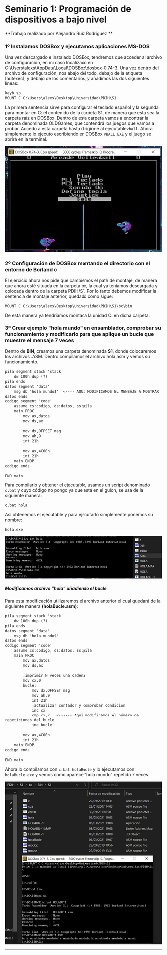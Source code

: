 # Seminario 1: Programación de dispositivos a bajo nivel

**Trabajo realizado por Alejandro Ruíz Rodríguez **

### 1º Instalamos DOSBox y ejecutamos aplicaciones MS-DOS

Una vez descargado e instalado DOSBox, tendremos que acceder al archivo de configuración, en mi caso localizado en C:\Users\alexs\AppData\Local\DOSBox\dosbox-0.74-3. Una vez dentro del archivo de configuración, nos abajo del todo, debajo de la etiqueta [autexec], y debajo de los comentarios, y añadimos las dos siguientes líneas:

~~~~
keyb sp
MOUNT C C:\Users\alexs\Desktop\Universidad\PDIH\S1
~~~~
La primera sentencia sirve para configurar el teclado español y la segunda para montar en C: el contenido de la carpeta  S1, de manera que esta sea la carpeta raíz en DOSBox. Dentro de esta carpeta vamos a encontrar la carpeta denominada OLDGames, que contendrá los juegos que vamos a probar. Accedo a esta carpeta hasta dirigirme al ejecutable`vball`. Ahora simplemente lo ejecuto escribiendo en DOSBox `VBALL.EXE` y el juego se abrirá en la terminal.

![Imagen ejecucion juego vball.exe](./Capturas/juegoASM.jpg)

### 2º Configuración de DOSBox montando el directorio con el entorno de Borland c

El ejercicio ahora nos pide que cambiemos el path de montaje, de manera que ahora esté situada en la carpeta bc, la cual ya teníamos descargada y colocada dentro de la carpeta PDIH/S1. Por lo tanto debemos modificar la sentencia de montaje anterior, quedado como sigue:
~~~
MOUNT C C:\Users\alexs\Desktop\Universidad\PDIH\S1\bc\bin
~~~
De esta manera ya tendríamos montada la unidad C: en dicha carpeta.

### 3º Crear ejemplo "hola mundo" en ensamblador, comprobar su funcionamiento y modificarlo para que aplique un bucle que muestre el mensaje 7 veces

Dentro de **BIN**, creamos una carpeta denominada **S1**, donde colocaremos los archivos .ASM. Dentro compilamos el archivo hola.asm y vemos su funcionamiento. 
~~~~
pila segment stack 'stack'
	dw 100h dup (?)
pila ends
datos segment 'data'
	msg db 'hola mundo$'  <---- AQUI MODIFICAMOS EL MENSAJE A MOSTRAR
datos ends
codigo segment 'code'
	assume cs:codigo, ds:datos, ss:pila
	main PROC
		mov ax,datos
		mov ds,ax

		mov dx,OFFSET msg
		mov ah,9
		int 21h

		mov ax,4C00h
		int 21h
	main ENDP
codigo ends

END main
~~~~

Para compilarlo y obtener el ejecutable, usamos un script denominado `c.bat` y cuyo código no pongo ya que está en el guion, se usa de la siguiente manera:
~~~~
c.bat hola
~~~~
Así obtenemos el ejecutable y para ejecutarlo simplemente ponemos su nombre:
~~~~
hola.exe
~~~~
![Imagen ejecucion ejecutable hola.exe](./Capturas/ejecucionHolaMundo.jpg)

##### Modificamos archivo "hola" añadiendo el bucle

Para esta modificación utilizaremos el archivo anterior el cual quedará de la siguiente manera **(holaBucle.asm)**:
~~~~
pila segment stack 'stack'
	dw 100h dup (?)
pila ends
datos segment 'data'
	msg db 'hola mundo$'
datos ends
codigo segment 'code'
	assume cs:codigo, ds:datos, ss:pila
	main PROC
		mov ax,datos
		mov ds,ax

        ;imprimir N veces una cadena
        mov cx,0
        bucle:
            mov dx,OFFSET msg
            mov ah,9
            int 21h
            ;actualizar contador y comprobar condicion
            inc cx
            cmp cx,7   <------ Aquí modificamos el número de repeticiones del bucle
            jne bucle

		mov ax,4C00h
		int 21h
	main ENDP
codigo ends

END main
~~~~
Ahora lo compilamos con `c.bat holaBucle` y lo ejecutamos con `holaBucle.exe` y vemos como aparece "hola mundo" repetido 7 veces.

![Imagen ejecucion hola mudo modificado con el bucle](./Capturas/ejecucionHolaMundoBucle.jpg)

---